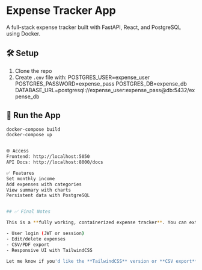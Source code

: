 # Expense Tracker App

A full-stack expense tracker built with FastAPI, React, and PostgreSQL using Docker.

## 🛠 Setup

1. Clone the repo
2. Create `.env` file with:
	POSTGRES_USER=expense_user
	POSTGRES_PASSWORD=expense_pass
	POSTGRES_DB=expense_db
	DATABASE_URL=postgresql://expense_user:expense_pass@db:5432/expense_db


## 🐳 Run the App

```bash
docker-compose build
docker-compose up


🌐 Access
Frontend: http://localhost:5050
API Docs: http://localhost:8000/docs

✅ Features
Set monthly income
Add expenses with categories
View summary with charts
Persistent data with PostgreSQL


## ✅ Final Notes

This is a **fully working, containerized expense tracker**. You can extend it with:

- User login (JWT or session)
- Edit/delete expenses
- CSV/PDF export
- Responsive UI with TailwindCSS

Let me know if you'd like the **TailwindCSS** version or **CSV export** added!
